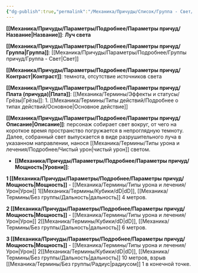 ```yaml
---
{"dg-publish":true,"permalink":"/Механика/Причуды/Список/Группа - Свет/Луч света/","noteIcon":"","created":"2025-09-11T18:52:06.598+03:00","updated":"2025-09-11T14:07:33.870+03:00"}
---
```




**[[Механика/Причуды/Параметры/Подробнее/Параметры причуд/Название\|Название]]**: **Луч света**

**[[Механика/Причуды/Параметры/Подробнее/Параметры причуд/Группа\|Группа]]**: [[Механика/Причуды/Параметры/Подробнее/Группы причуд/Группа - Свет\|Свет]] 

**[[Механика/Причуды/Параметры/Подробнее/Параметры причуд/Контраст\|Контраст]]**: темнота, отсутствие источников света

**[[Механика/Причуды/Параметры/Подробнее/Параметры причуд/Плата (причуда)\|Плата]]**: [[Механика/Термины/Эффекты и статусы/Грёзы\|Грёзы]]: 1. [[Механика/Термины/Типы действий/Подробнее о типах действий/Основное\|Основное действие]]

**[[Механика/Причуды/Параметры/Подробнее/Параметры причуд/Описание\|Описание]]**: персонаж собирает свет вокруг, от чего на короткое время пространство погружается в непроглядную темноту. Далее, собранный свет выпускается в виде разрушительного луча в указанном направлении, нанося [[Механика/Термины/Типы урона и лечения/Подробнее/Чистый урон\|чистый урон]] светом.


- **[[Механика/Причуды/Параметры/Подробнее/Параметры причуд/Мощность\|Уровни]]**:

**1 [[Механика/Причуды/Параметры/Подробнее/Параметры причуд/Мощность\|Мощность]]** - [[Механика/Термины/Типы урона и лечения/Урон\|Урон]] 1[[Механика/Термины/Кубики/dD\|dD]], [[Механика/Термины/Без группы/Дальность\|дальность]] 4 метров.

**2 [[Механика/Причуды/Параметры/Подробнее/Параметры причуд/Мощность\|Мощность]]** - [[Механика/Термины/Типы урона и лечения/Урон\|Урон]] 2[[Механика/Термины/Кубики/dD\|dD]], [[Механика/Термины/Без группы/Дальность\|дальность]] 6 метров.

**3 [[Механика/Причуды/Параметры/Подробнее/Параметры причуд/Мощность\|Мощность]]** - [[Механика/Термины/Типы урона и лечения/Урон\|Урон]] 2[[Механика/Термины/Кубики/dD\|dD]], [[Механика/Термины/Без группы/Дальность\|дальность]] 10 метров, взрыв [[Механика/Термины/Без группы/Радиус\|радиусом]] 1 в конечной точке.